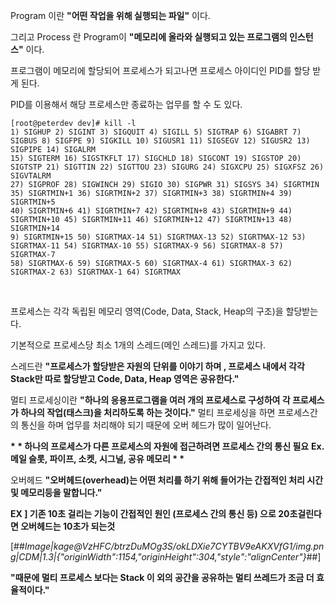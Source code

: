 Program 이란 **"어떤 작업을 위해 실행되는 파일"** 이다.
​


그리고 Process 란 Program이 **"메모리에 올라와 실행되고 있는 프로그램의 인스턴스"** 이다.
​


프로그램이 메모리에 할당되어 프로세스가 되고나면 프로세스 아이디인 PID를 할당 받게 된다.
​


PID를 이용해서 해당 프로세스만 종료하는 업무를 할 수 도 있다.
​


```
[root@peterdev dev]# kill -l
1) SIGHUP 2) SIGINT 3) SIGQUIT 4) SIGILL 5) SIGTRAP 6) SIGABRT 7) SIGBUS 8) SIGFPE 9) SIGKILL 10) SIGUSR1 11) SIGSEGV 12) SIGUSR2 13) SIGPIPE 14) SIGALRM 
15) SIGTERM 16) SIGSTKFLT 17) SIGCHLD 18) SIGCONT 19) SIGSTOP 20) SIGTSTP 21) SIGTTIN 22) SIGTTOU 23) SIGURG 24) SIGXCPU 25) SIGXFSZ 26) SIGVTALRM 
27) SIGPROF 28) SIGWINCH 29) SIGIO 30) SIGPWR 31) SIGSYS 34) SIGRTMIN 35) SIGRTMIN+1 36) SIGRTMIN+2 37) SIGRTMIN+3 38) SIGRTMIN+4 39) SIGRTMIN+5 
40) SIGRTMIN+6 41) SIGRTMIN+7 42) SIGRTMIN+8 43) SIGRTMIN+9 44) SIGRTMIN+10 45) SIGRTMIN+11 46) SIGRTMIN+12 47) SIGRTMIN+13 48) SIGRTMIN+14 
9) SIGRTMIN+15 50) SIGRTMAX-14 51) SIGRTMAX-13 52) SIGRTMAX-12 53) SIGRTMAX-11 54) SIGRTMAX-10 55) SIGRTMAX-9 56) SIGRTMAX-8 57) SIGRTMAX-7
58) SIGRTMAX-6 59) SIGRTMAX-5 60) SIGRTMAX-4 61) SIGRTMAX-3 62) SIGRTMAX-2 63) SIGRTMAX-1 64) SIGRTMAX
```
​


프로세스는 각각 독립된 메모리 영역(Code, Data, Stack, Heap의 구조)을 할당받는다.
​


기본적으로 프로세스당 최소 1개의 스레드(메인 스레드)를 가지고 있다.
​


스레드란 **"프로세스가 할당받은 자원의 단위를 이야기 하며 , 프로세스 내에서 각각 Stack만 따로 할당받고 Code, Data, Heap 영역은 공유한다."**
​


멀티 프로세싱이란 **"하나의 응용프로그램을 여러 개의 프로세스로 구성하여 각 프로세스가 하나의 작업(태스크)을 처리하도록 하는 것이다."** 멀티 프로세싱을 하면 프로세스간의 통신을 하며 업무를 처리해야 되기 때문에 오버 헤드가 많이 일어난다.
​


**\* \* 하나의 프로세스가 다른 프로세스의 자원에 접근하려면 프로세스 간의 통신 필요** **Ex. 메일 슬롯, 파이프, 소켓, 시그널, 공유 메모리 \* \***
​


오버헤드 **"오버헤드(overhead)는 어떤 처리를 하기 위해 들어가는 간접적인 처리 시간 및 메모리등을 말합니다."**
​


**EX \] 기존 10초 걸리는 기능이 간접적인 원인 (프로세스 간의 통신 등) 으로 20초걸린다면 오버헤드는 10초가 되는것**
​


[##_Image|kage@VzHFC/btrzDuMOg3S/okLDXie7CYTBV9eAKXVfG1/img.png|CDM|1.3|{"originWidth":1154,"originHeight":304,"style":"alignCenter"}_##]
​


**"때문에 멀티 프로세스 보다는 Stack 이 외의 공간을 공유하는 멀티 쓰레드가 조금 더 효율적이다."**


